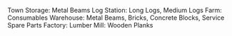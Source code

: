 
Town Storage: Metal Beams
Log Station: Long Logs, Medium Logs
Farm: Consumables
Warehouse: Metal Beams, Bricks, Concrete Blocks, Service Spare Parts
Factory:
Lumber Mill: Wooden Planks
